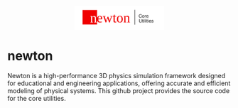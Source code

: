 <p align="center">
  <img src="./docs/img/core_logo.svg" alt="Newton-logo" width="40%" />
</p>

# newton
Newton is a high-performance 3D physics simulation framework designed for educational and engineering applications, offering accurate and efficient modeling of physical systems.
This github project provides the source code for the core utilities.
